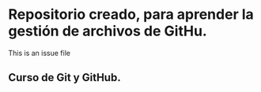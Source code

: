 # Repositorio creado, para aprender la gestión de archivos de GitHu.
This is an issue file
## Curso de Git y GitHub.

